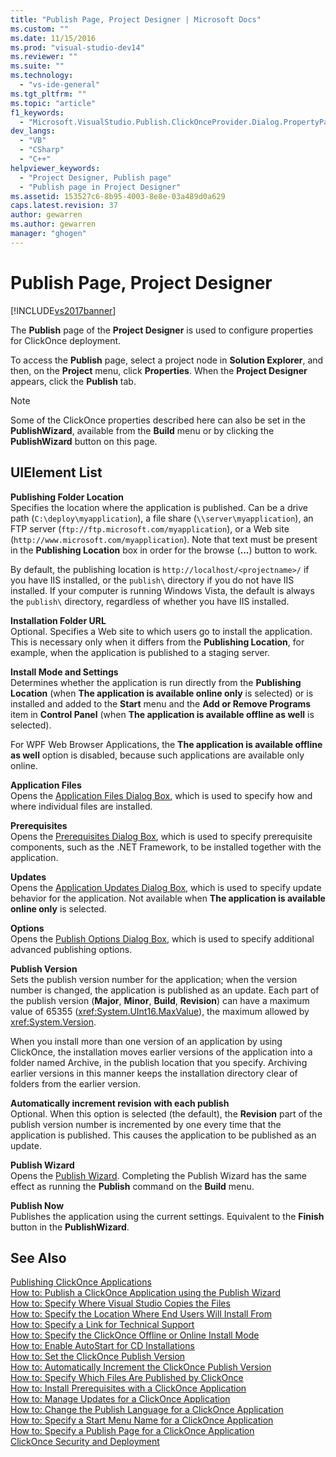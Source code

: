 ```yaml
---
title: "Publish Page, Project Designer | Microsoft Docs"
ms.custom: ""
ms.date: 11/15/2016
ms.prod: "visual-studio-dev14"
ms.reviewer: ""
ms.suite: ""
ms.technology: 
  - "vs-ide-general"
ms.tgt_pltfrm: ""
ms.topic: "article"
f1_keywords: 
  - "Microsoft.VisualStudio.Publish.ClickOnceProvider.Dialog.PropertyPage"
dev_langs: 
  - "VB"
  - "CSharp"
  - "C++"
helpviewer_keywords: 
  - "Project Designer, Publish page"
  - "Publish page in Project Designer"
ms.assetid: 153527c6-8b95-4003-8e8e-03a489d0a629
caps.latest.revision: 37
author: gewarren
ms.author: gewarren
manager: "ghogen"
---
```

# Publish Page, Project Designer
[!INCLUDE[vs2017banner](../../includes/vs2017banner.md)]

  
The **Publish** page of the **Project Designer** is used to configure properties for ClickOnce deployment.  
  
 To access the **Publish** page, select a project node in **Solution Explorer**, and then, on the **Project** menu, click **Properties**. When the **Project Designer** appears, click the **Publish** tab.  
  
> [!NOTE]
>  Some of the ClickOnce properties described here can also be set in the **PublishWizard**, available from the **Build** menu or by clicking the **PublishWizard** button on this page.  
  
## UIElement List  
 **Publishing Folder Location**  
 Specifies the location where the application is published. Can be a drive path (`C:\deploy\myapplication`), a file share (`\\server\myapplication`), an FTP server (`ftp://ftp.microsoft.com/myapplication`), or a Web site (`http://www.microsoft.com/myapplication`). Note that text must be present in the **Publishing Location** box in order for the browse (**...**) button to work.  
  
 By default, the publishing location is `http://localhost/<projectname>/` if you have IIS installed, or the `publish\` directory if you do not have IIS installed. If your computer is running Windows Vista, the default is always the `publish\` directory, regardless of whether you have IIS installed.  
  
 **Installation Folder URL**  
 Optional. Specifies a Web site to which users go to install the application. This is necessary only when it differs from the **Publishing Location**, for example, when the application is published to a staging server.  
  
 **Install Mode and Settings**  
 Determines whether the application is run directly from the **Publishing Location** (when **The application is available online only** is selected) or is installed and added to the **Start** menu and the **Add or Remove Programs** item in **Control Panel** (when **The application is available offline as well** is selected).  
  
 For WPF Web Browser Applications, the **The application is available offline as well** option is disabled, because such applications are available only online.  
  
 **Application Files**  
 Opens the [Application Files Dialog Box](http://msdn.microsoft.com/b06dff3a-b87a-4caf-996b-7a4acf8137a8), which is used to specify how and where individual files are installed.  
  
 **Prerequisites**  
 Opens the [Prerequisites Dialog Box](../../ide/reference/prerequisites-dialog-box.md), which is used to specify prerequisite components, such as the .NET Framework, to be installed together with the application.  
  
 **Updates**  
 Opens the [Application Updates Dialog Box](http://msdn.microsoft.com/8eca8743-8e68-4d04-bfd5-4dc0a9b2934f), which is used to specify update behavior for the application. Not available when **The application is available online only** is selected.  
  
 **Options**  
 Opens the [Publish Options Dialog Box](http://msdn.microsoft.com/fd9baa1b-7311-4f9e-8ffb-ae50cf110592), which is used to specify additional advanced publishing options.  
  
 **Publish Version**  
 Sets the publish version number for the application; when the version number is changed, the application is published as an update. Each part of the publish version (**Major**, **Minor**, **Build**, **Revision**) can have a maximum value of 65355 (<xref:System.UInt16.MaxValue>), the maximum allowed by <xref:System.Version>.  
  
 When you install more than one version of an application by using ClickOnce, the installation moves earlier versions of the application into a folder named Archive, in the publish location that you specify. Archiving earlier versions in this manner keeps the installation directory clear of folders from the earlier version.  
  
 **Automatically increment revision with each publish**  
 Optional. When this option is selected (the default), the **Revision** part of the publish version number is incremented by one every time that the application is published. This causes the application to be published as an update.  
  
 **Publish Wizard**  
 Opens the [Publish Wizard](http://msdn.microsoft.com/fc6abebd-13d6-48e4-a567-fbc52dad0872). Completing the Publish Wizard has the same effect as running the **Publish** command on the **Build** menu.  
  
 **Publish Now**  
 Publishes the application using the current settings. Equivalent to the **Finish** button in the **PublishWizard**.  
  
## See Also  
 [Publishing ClickOnce Applications](../../deployment/publishing-clickonce-applications.md)   
 [How to: Publish a ClickOnce Application using the Publish Wizard](../../deployment/how-to-publish-a-clickonce-application-using-the-publish-wizard.md)   
 [How to: Specify Where Visual Studio Copies the Files](../../deployment/how-to-specify-where-visual-studio-copies-the-files.md)   
 [How to: Specify the Location Where End Users Will Install From](../../deployment/how-to-specify-the-location-where-end-users-will-install-from.md)   
 [How to: Specify a Link for Technical Support](../../deployment/how-to-specify-a-link-for-technical-support.md)   
 [How to: Specify the ClickOnce Offline or Online Install Mode](../../deployment/how-to-specify-the-clickonce-offline-or-online-install-mode.md)   
 [How to: Enable AutoStart for CD Installations](../../deployment/how-to-enable-autostart-for-cd-installations.md)   
 [How to: Set the ClickOnce Publish Version](../../deployment/how-to-set-the-clickonce-publish-version.md)   
 [How to: Automatically Increment the ClickOnce Publish Version](../../deployment/how-to-automatically-increment-the-clickonce-publish-version.md)   
 [How to: Specify Which Files Are Published by ClickOnce](../../deployment/how-to-specify-which-files-are-published-by-clickonce.md)   
 [How to: Install Prerequisites with a ClickOnce Application](../../deployment/how-to-install-prerequisites-with-a-clickonce-application.md)   
 [How to: Manage Updates for a ClickOnce Application](../../deployment/how-to-manage-updates-for-a-clickonce-application.md)   
 [How to: Change the Publish Language for a ClickOnce Application](../../deployment/how-to-change-the-publish-language-for-a-clickonce-application.md)   
 [How to: Specify a Start Menu Name for a ClickOnce Application](../../deployment/how-to-specify-a-start-menu-name-for-a-clickonce-application.md)   
 [How to: Specify a Publish Page for a ClickOnce Application](../../deployment/how-to-specify-a-publish-page-for-a-clickonce-application.md)   
 [ClickOnce Security and Deployment](../../deployment/clickonce-security-and-deployment.md)

